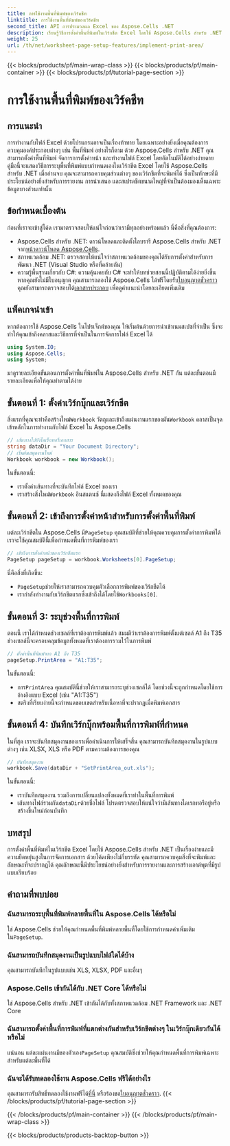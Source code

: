 ```yaml
---
title: การใช้งานพื้นที่พิมพ์ของเวิร์คชีท
linktitle: การใช้งานพื้นที่พิมพ์ของเวิร์คชีท
second_title: API การประมวลผล Excel ของ Aspose.Cells .NET
description: เรียนรู้วิธีการตั้งค่าพื้นที่พิมพ์ในเวิร์กชีต Excel โดยใช้ Aspose.Cells สำหรับ .NET คำแนะนำทีละขั้นตอนในการควบคุมส่วนที่พิมพ์ในเวิร์กบุ๊กของคุณ
weight: 25
url: /th/net/worksheet-page-setup-features/implement-print-area/
---
```


{{< blocks/products/pf/main-wrap-class >}}
{{< blocks/products/pf/main-container >}}
{{< blocks/products/pf/tutorial-page-section >}}

# การใช้งานพื้นที่พิมพ์ของเวิร์คชีท

## การแนะนำ
การทำงานกับไฟล์ Excel ด้วยโปรแกรมอาจเป็นเรื่องท้าทาย โดยเฉพาะอย่างยิ่งเมื่อคุณต้องการควบคุมองค์ประกอบต่างๆ เช่น พื้นที่พิมพ์ อย่างไรก็ตาม ด้วย Aspose.Cells สำหรับ .NET คุณสามารถตั้งค่าพื้นที่พิมพ์ จัดการการตั้งค่าหน้า และทำงานไฟล์ Excel โดยอัตโนมัติได้อย่างง่ายดาย คู่มือนี้จะแสดงวิธีการระบุพื้นที่พิมพ์แบบกำหนดเองในเวิร์กชีต Excel โดยใช้ Aspose.Cells สำหรับ .NET เมื่ออ่านจบ คุณจะสามารถควบคุมส่วนต่างๆ ของเวิร์กชีตที่จะพิมพ์ได้ ซึ่งเป็นทักษะที่มีประโยชน์อย่างยิ่งสำหรับการรายงาน การนำเสนอ และสเปรดชีตขนาดใหญ่ที่จำเป็นต้องมองเห็นเฉพาะข้อมูลบางส่วนเท่านั้น
## ข้อกำหนดเบื้องต้น
ก่อนที่เราจะเข้าสู่โค้ด เรามาตรวจสอบให้แน่ใจก่อนว่าเรามีทุกอย่างพร้อมแล้ว นี่คือสิ่งที่คุณต้องการ:
- Aspose.Cells สำหรับ .NET: ดาวน์โหลดและติดตั้งไลบรารี Aspose.Cells สำหรับ .NET จาก[หน้าดาวน์โหลด Aspose.Cells](https://releases.aspose.com/cells/net/).
- สภาพแวดล้อม .NET: ตรวจสอบให้แน่ใจว่าสภาพแวดล้อมของคุณได้รับการตั้งค่าสำหรับการพัฒนา .NET (Visual Studio หรือที่คล้ายกัน)
- ความรู้พื้นฐานเกี่ยวกับ C#: ความคุ้นเคยกับ C# จะทำให้บทช่วยสอนนี้ปฏิบัติตามได้ง่ายยิ่งขึ้น
 หากคุณยังไม่มีใบอนุญาต คุณสามารถลองใช้ Aspose.Cells ได้ฟรีโดยรับ[ใบอนุญาตชั่วคราว](https://purchase.aspose.com/temporary-license/) คุณยังสามารถตรวจสอบได้[เอกสารประกอบ](https://reference.aspose.com/cells/net/) เพื่อดูคำแนะนำโดยละเอียดเพิ่มเติม
## แพ็คเกจนำเข้า
หากต้องการใช้ Aspose.Cells ในโปรเจ็กต์ของคุณ ให้เริ่มต้นด้วยการนำเข้าเนมสเปซที่จำเป็น ซึ่งจะทำให้คุณเข้าถึงคลาสและวิธีการที่จำเป็นในการจัดการไฟล์ Excel ได้
```csharp
using System.IO;
using Aspose.Cells;
using System;
```
มาดูรายละเอียดขั้นตอนการตั้งค่าพื้นที่พิมพ์ใน Aspose.Cells สำหรับ .NET กัน แต่ละขั้นตอนมีรายละเอียดเพื่อให้คุณทำตามได้ง่าย
## ขั้นตอนที่ 1: ตั้งค่าเวิร์กบุ๊กและเวิร์กชีต
 สิ่งแรกที่คุณจะทำคือสร้างใหม่`Workbook` วัตถุและเข้าถึงแผ่นงานแรกของมัน`Workbook` คลาสเป็นจุดเข้าหลักในการทำงานกับไฟล์ Excel ใน Aspose.Cells
```csharp
// เส้นทางไปยังไดเร็กทอรีเอกสาร
string dataDir = "Your Document Directory";
// เริ่มต้นสมุดงานใหม่
Workbook workbook = new Workbook();
```
ในขั้นตอนนี้:
- เราตั้งค่าเส้นทางที่จะบันทึกไฟล์ Excel ของเรา
-  เราสร้างสิ่งใหม่`Workbook` อินสแตนซ์ นี่แสดงถึงไฟล์ Excel ทั้งหมดของคุณ
## ขั้นตอนที่ 2: เข้าถึงการตั้งค่าหน้าสำหรับการตั้งค่าพื้นที่พิมพ์
 แต่ละเวิร์กชีตใน Aspose.Cells มี`PageSetup` คุณสมบัติที่ช่วยให้คุณควบคุมการตั้งค่าการพิมพ์ได้ เราจะใช้คุณสมบัตินี้เพื่อกำหนดพื้นที่การพิมพ์ของเรา
```csharp
// เข้าถึงการตั้งค่าหน้าของเวิร์กชีตแรก
PageSetup pageSetup = workbook.Worksheets[0].PageSetup;
```
นี่คือสิ่งที่เกิดขึ้น:
- `PageSetup`ช่วยให้เราสามารถควบคุมตัวเลือกการพิมพ์ของเวิร์กชีตได้
-  เรากำลังทำงานกับเวิร์กชีตแรกซึ่งเข้าถึงได้โดยใช้`Workbooks[0]`.
## ขั้นตอนที่ 3: ระบุช่วงพื้นที่การพิมพ์
ตอนนี้ เราได้กำหนดช่วงเซลล์ที่เราต้องการพิมพ์แล้ว สมมติว่าเราต้องการพิมพ์ตั้งแต่เซลล์ A1 ถึง T35 ช่วงเซลล์นี้จะครอบคลุมข้อมูลทั้งหมดที่เราต้องการรวมไว้ในการพิมพ์
```csharp
// ตั้งค่าพื้นที่พิมพ์จาก A1 ถึง T35
pageSetup.PrintArea = "A1:T35";
```
ในขั้นตอนนี้:
-  การ`PrintArea` คุณสมบัตินี้ช่วยให้เราสามารถระบุช่วงเซลล์ได้ โดยช่วงนี้จะถูกกำหนดโดยใช้การอ้างอิงแบบ Excel (เช่น "A1:T35")
- สตริงที่เรียบง่ายนี้จะกำหนดขอบเขตสำหรับเนื้อหาที่จะปรากฏเมื่อพิมพ์เอกสาร
## ขั้นตอนที่ 4: บันทึกเวิร์กบุ๊กพร้อมพื้นที่การพิมพ์ที่กำหนด
ในที่สุด เราจะบันทึกสมุดงานของเราเพื่อดำเนินการให้เสร็จสิ้น คุณสามารถบันทึกสมุดงานในรูปแบบต่างๆ เช่น XLSX, XLS หรือ PDF ตามความต้องการของคุณ
```csharp
// บันทึกสมุดงาน
workbook.Save(dataDir + "SetPrintArea_out.xls");
```
ในขั้นตอนนี้:
- เราบันทึกสมุดงาน รวมถึงการเปลี่ยนแปลงทั้งหมดที่เราทำในพื้นที่การพิมพ์
-  เส้นทางไฟล์รวมกัน`dataDir`ด้วยชื่อไฟล์ โปรดตรวจสอบให้แน่ใจว่ามีเส้นทางไดเรกทอรีอยู่หรือสร้างขึ้นใหม่ก่อนบันทึก
## บทสรุป
การตั้งค่าพื้นที่พิมพ์ในเวิร์กชีต Excel โดยใช้ Aspose.Cells สำหรับ .NET เป็นเรื่องง่ายและมีความยืดหยุ่นสูงในการจัดการเอกสาร ด้วยโค้ดเพียงไม่กี่บรรทัด คุณสามารถควบคุมสิ่งที่จะพิมพ์และลักษณะที่จะปรากฏได้ คุณลักษณะนี้มีประโยชน์อย่างยิ่งสำหรับการรายงานและการสร้างเอาต์พุตที่มีรูปแบบเรียบร้อย
## คำถามที่พบบ่อย
### ฉันสามารถระบุพื้นที่พิมพ์หลายพื้นที่ใน Aspose.Cells ได้หรือไม่  
 ใช่ Aspose.Cells ช่วยให้คุณกำหนดพื้นที่พิมพ์หลายพื้นที่โดยใช้การกำหนดค่าเพิ่มเติมใน`PageSetup`.
### ฉันสามารถบันทึกสมุดงานเป็นรูปแบบไฟล์ใดได้บ้าง  
คุณสามารถบันทึกในรูปแบบเช่น XLS, XLSX, PDF และอื่นๆ
### Aspose.Cells เข้ากันได้กับ .NET Core ได้หรือไม่  
ใช่ Aspose.Cells สำหรับ .NET เข้ากันได้กับทั้งสภาพแวดล้อม .NET Framework และ .NET Core
### ฉันสามารถตั้งค่าพื้นที่การพิมพ์ที่แตกต่างกันสำหรับเวิร์กชีตต่างๆ ในเวิร์กบุ๊กเดียวกันได้หรือไม่  
 แน่นอน แต่ละแผ่นงานมีของตัวเอง`PageSetup` คุณสมบัติซึ่งช่วยให้คุณกำหนดพื้นที่การพิมพ์เฉพาะสำหรับแต่ละพื้นที่ได้
### ฉันจะได้รับทดลองใช้งาน Aspose.Cells ฟรีได้อย่างไร  
คุณสามารถรับสิทธิ์ทดลองใช้งานฟรีได้[ที่นี่](https://releases.aspose.com/) หรือร้องขอ[ใบอนุญาตชั่วคราว](https://purchase.aspose.com/temporary-license/).
{{< /blocks/products/pf/tutorial-page-section >}}

{{< /blocks/products/pf/main-container >}}
{{< /blocks/products/pf/main-wrap-class >}}

{{< blocks/products/products-backtop-button >}}
